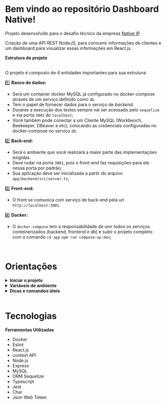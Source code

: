 # Bem vindo ao repositório Dashboard Native!

Projeto desenvolvido para o desafio técnico da empresa [Native IP](https://nativeip.com.br/)


Criação de uma API REST NodeJS, para consumir informações de clientes e um dashboard para visualizar essas informações em React.js.

<summary><strong>Estrutura do projeto</strong></summary><br />

O projeto é composto de 4 entidades importantes para sua estrutura:

1️⃣ **Banco de dados:**
  - Será um container docker MySQL já configurado no docker-compose através de um serviço definido como `db`.
  - Tem o papel de fornecer dados para o serviço de _backend_.
  - Durante a execução dos testes sempre vai ser acessado pelo `sequelize` e via porta `3002` do `localhost`; 
  - Você também pode conectar a um Cliente MySQL (Workbench, Beekeeper, DBeaver e etc), colocando as credenciais configuradas no docker-compose no serviço `db`.

2️⃣ **Back-end:**
 - Será o ambiente que você realizará a maior parte das implementações exigidas. 
 - Deve rodar na porta `3001`, pois o front-end faz requisições para ele nessa porta por padrão;
 - Sua aplicação deve ser inicializada a partir do arquivo `app/backend/src/server.ts`;
 
3️⃣ **Front-end:**
  - O front se comunica com serviço de back-end pela url `http://localhost:3001`.

4️⃣ **Docker:**
  - O `docker-compose` tem a responsabilidade de unir todos os serviços conteinerizados (backend, frontend e db) e subir o projeto completo com o comando 
 `cd app` 
 `npm run compose:up:dev`;
  
<br/>

# Orientações


<details>
<summary><strong>Iniciar o projeto</strong></summary><br />

  1. Clone o repositório
	`git clone git@github.com:matheus-luz/project-dashboard-native.git`.
- Entre na pasta do repositório que você acabou de clonar:
	* `cd project-dashboard-native`

</details>



<details id='Variaveis-de-ambiente'>
<summary><strong>Variáveis de ambiente </strong></summary><br />

  **No diretório `app/backend/` renomeie o arquivo `.env.example` para `.env` e configure os valores de acordo com o cenário do seu ambiente (credenciais de banco de dados, secrets desejadas e etc)**. Isso vai permitir que você inicialize a aplicação fora do _container_ e ela se conecte com seu banco local caso deseje. 
 > `./app/backend/.env.example` 
  ```txt
  JWT_SECRET=jwt_secret
  APP_PORT=3001
  DB_USER=seu_user
  DB_PASS=sua_senha
  DB_HOST=localhost 
  DB_PORT=3306
  ```


  **⚠️ Não defina variável de ambiente para o nome do banco, o mesmo deve se manter com o nome `DASHBOARD_NATIVE`. ⚠️**

</details>


<details>
  <summary><strong>Dicas e comandos úteis </strong></summary><br />

  - Quando um Workspace é inicializado na raiz do projeto, são apresentados alguns erros no Typescript. Para que o editor consiga sincronizar corretamente as configurações do `tsconfig.json`, é necessário iniciar um novo Workspace dentro do diretório `backend`.  Sempre que o VSCode apresentar algum erro de configuração do Typescript, certifique-se de que está usando o Workspace correto. 
  - Ao rodar o comando `npm install` na pasta backend e frontend do projeto você automaticamente estará **instalando suas aplicações**;
  - Você pode **subir ou descer uma aplicação do compose**, utilizando `npm run` com os scripts `compose:up`, `compose:down`, ou `compose:up:dev`, `compose:down:dev`;

</details
</details>

<br/>

# Tecnologias

**Ferramentas Utilizadas**
- Docker
- Eslint
- React.js
- context API
- Node.js
- Express
- MySQL
- ORM Sequelize
- Typescript
- Jest
- Chai
- Json Web Token

